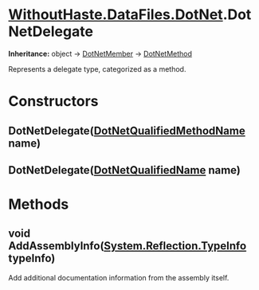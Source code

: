 # [WithoutHaste.DataFiles.DotNet](TableOfContents.WithoutHaste.DataFiles.DotNet.md).DotNetDelegate

**Inheritance:** object → [DotNetMember](WithoutHaste.DataFiles.DotNet.DotNetMember.md) → [DotNetMethod](WithoutHaste.DataFiles.DotNet.DotNetMethod.md)  

Represents a delegate type, categorized as a method.  

# Constructors

## DotNetDelegate([DotNetQualifiedMethodName](WithoutHaste.DataFiles.DotNet.DotNetQualifiedMethodName.md) name)

## DotNetDelegate([DotNetQualifiedName](WithoutHaste.DataFiles.DotNet.DotNetQualifiedName.md) name)

# Methods

## void AddAssemblyInfo([System.Reflection.TypeInfo](https://docs.microsoft.com/en-us/dotnet/api/system.reflection.typeinfo) typeInfo)

Add additional documentation information from the assembly itself.  

